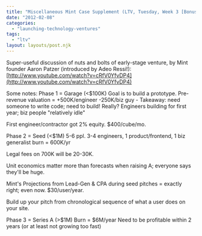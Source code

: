 ```yaml
---
title: "Miscellaneous Mint Case Supplement (LTV, Tuesday, Week 3 [Bonus!])"
date: "2012-02-08"
categories: 
  - "launching-technology-ventures"
tags: 
  - "ltv"
layout: layouts/post.njk
---
```


Super-useful discussion of nuts and bolts of early-stage venture, by Mint founder Aaron Patzer (introduced by Adeo Ressi!): [http://www.youtube.com/watch?v=cRfV0YfvDP4](http://www.youtube.com/watch?v=cRfV0YfvDP4)

Some notes: Phase 1 = Garage (<$100K) Goal is to build a prototype. Pre-revenue valuation = +500K/engineer -250K/biz guy - Takeaway: need someone to write code; need to build! Really? Engineers building for first year; biz people "relatively idle"

First engineer/contractor got 2% equity. $400/cube/mo.

Phase 2 = Seed (<$1M) 5-6 ppl. 3-4 engineers, 1 product/frontend, 1 biz generalist burn = 600K/yr

Legal fees on 700K will be 20-30K.

Unit economics matter more than forecasts when raising A; everyone says they'll be huge.

Mint's Projections from Lead-Gen & CPA during seed pitches = exactly right; even now. $30/user/year.

Build up your pitch from chronological sequence of what a user does on your site.

Phase 3 = Series A (>$1M) Burn = $6M/year Need to be profitable within 2 years (or at least not growing too fast)
